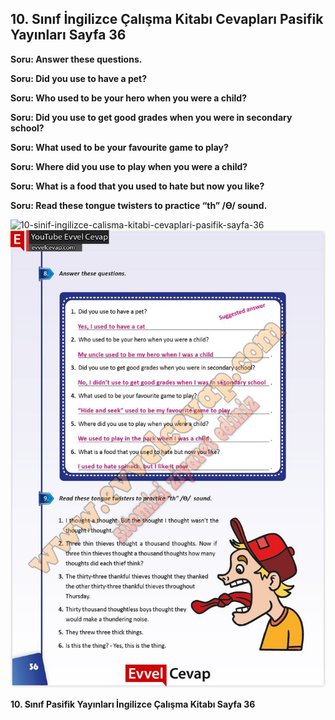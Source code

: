 ## 10. Sınıf İngilizce Çalışma Kitabı Cevapları Pasifik Yayınları Sayfa 36

**Soru: Answer these questions.**

**Soru: Did you use to have a pet?**

**Soru: Who used to be your hero when you were a child?**

**Soru: Did you use to get good grades when you were in secondary school?**

**Soru: What used to be your favourite game to play?**

**Soru: Where did you use to play when you were a child?**

**Soru: What is a food that you used to hate but now you like?**

**Soru: Read these tongue twisters to practice “th” /Ɵ/ sound.**

![10-sinif-ingilizce-calisma-kitabi-cevaplari-pasifik-sayfa-36]()![10-sinif-ingilizce-calisma-kitabi-cevaplari-pasifik-sayfa-36](./image1.webp)

**10. Sınıf Pasifik Yayınları İngilizce Çalışma Kitabı Sayfa 36**